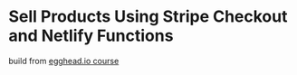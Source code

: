 # Sell Products Using Stripe Checkout and Netlify Functions

build from [egghead.io course](https://egghead.io/playlists/sell-products-using-stripe-checkout-and-netlify-functions-25f6)
